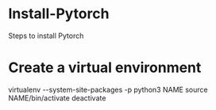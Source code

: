 # Install-Pytorch
Steps to install Pytorch


# Create a virtual environment

virtualenv --system-site-packages -p python3 NAME
source NAME/bin/activate
deactivate
